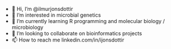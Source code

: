 - 👋  Hi, I’m @ilmurjonsdottir
- 👀  I’m interested in microbial genetics
- 🌱  I’m currently learning R programming and molecular biology / microbiology
- 💞️  I’m looking to collaborate on bioinformatics projects
- 📫  How to reach me linkedin.com/in/ijonsdottir

<!---
ilmurjonsdottir/ilmurjonsdottir is a ✨ special ✨ repository because its `README.md` (this file) appears on your GitHub profile.
You can click the Preview link to take a look at your changes.
--->
